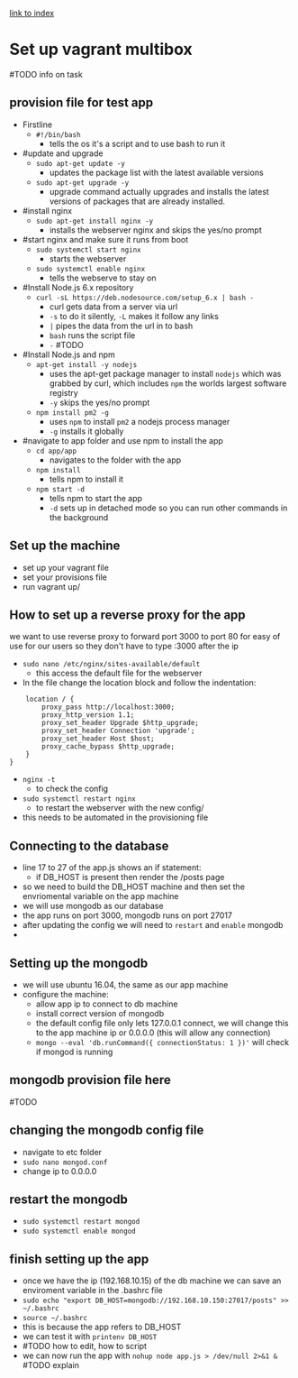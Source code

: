 [link to index](/readme.md)  
# Set up vagrant multibox
#TODO info on task

## provision file for test app
- Firstline
    - `#!/bin/bash`
        - tells the os it's a script and to use bash to run it
- #update and upgrade
    - `sudo apt-get update -y`
        - updates the package list with the latest available versions
    - `sudo apt-get upgrade -y`
        - upgrade command actually upgrades and installs the latest versions of packages that are already installed.
- #install nginx
    - `sudo apt-get install nginx -y`
        - installs the webserver nginx and skips the yes/no prompt
- #start nginx and make sure it runs from boot
    - `sudo systemctl start nginx`
        - starts the webserver
    - `sudo systemctl enable nginx`
        - tells the webserve to stay on
- #Install Node.js 6.x repository
    - `curl -sL https://deb.nodesource.com/setup_6.x | bash -`
        - curl gets data from a server via url
        - `-s` to do it silently, `-L` makes it follow any links
        - `|` pipes the data from the url in to bash
        - `bash` runs the script file
        - `-` #TODO
- #Install Node.js and npm 
    - `apt-get install -y nodejs`
        - uses the apt-get package manager to install `nodejs` which was grabbed by curl, which includes `npm` the worlds largest software registry
        - `-y` skips the yes/no prompt
    - `npm install pm2 -g`
        - uses `npm` to install `pm2` a nodejs process manager
        - `-g` installs it globally
- #navigate to app folder and use npm to install the app
    - `cd app/app`
        - navigates to the folder with the app
    - `npm install`
        - tells npm to install it
    - `npm start -d`
        - tells npm to start the app
        - `-d` sets up in detached mode so you can run other commands in the background


## Set up the machine
- set up your vagrant file
- set your provisions file
- run vagrant up/

## How to set up a reverse proxy for the app
we want to use reverse proxy to forward port 3000 to port 80 for easy of use for our users so they don't have to type :3000 after the ip

- `sudo nano /etc/nginx/sites-available/default`
    - this access the default file for the webserver
- In the file change the location block and follow the indentation:
```
    location / {
        proxy_pass http://localhost:3000;
        proxy_http_version 1.1;
        proxy_set_header Upgrade $http_upgrade;
        proxy_set_header Connection 'upgrade';
        proxy_set_header Host $host;
        proxy_cache_bypass $http_upgrade;
    }
}
```
- `nginx -t`
    - to check the config
- `sudo systemctl restart nginx`
    - to restart the webserver with the new config/
- this needs to be automated in the provisioning file

## Connecting to the database
- line 17 to 27 of the app.js shows an if statement:
    - if DB_HOST is present then render the /posts page
- so we need to build the DB_HOST machine and then set the envriomental variable on the app machine
- we will use mongodb as our database
- the app runs on port 3000, mongodb runs on port 27017
- after updating the config we will need to `restart` and `enable` mongodb
-

## Setting up the mongodb
- we will use ubuntu 16.04, the same as our app machine
- configure the machine:
    - allow app ip to connect to db machine
    - install correct version of mongodb
    - the default config file only lets 127.0.0.1 connect, we will change this to the app machine ip or 0.0.0.0 (this will allow any connection)
    - `mongo --eval 'db.runCommand({ connectionStatus: 1 })'` will check if mongod is running

## mongodb provision file here
#TODO

## changing the mongodb config file
- navigate to etc folder
- `sudo nano mongod.conf`
- change ip to 0.0.0.0

## restart the mongodb
- `sudo systemctl restart mongod`
- `sudo systemctl enable mongod`


## finish setting up the app
- once we have the ip (192.168.10.15) of the db machine we can save an enviroment variable in the .bashrc file
- `sudo echo "export DB_HOST=mongodb://192.168.10.150:27017/posts" >> ~/.bashrc`
- `source ~/.bashrc`
- this is because the app refers to DB_HOST
- we can test it with `printenv DB_HOST`
- #TODO how to edit, how to script
- we can now run the app with `nohup node app.js > /dev/null 2>&1 &` #TODO explain